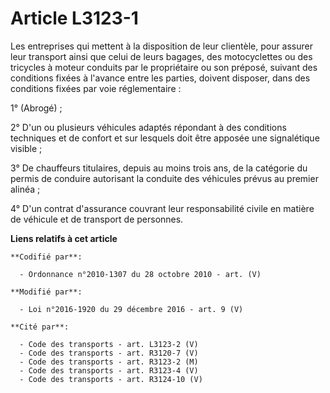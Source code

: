 # Article L3123-1

Les entreprises qui mettent à la disposition de leur clientèle, pour assurer leur transport ainsi que celui de leurs bagages,
des motocyclettes ou des tricycles à moteur conduits par le propriétaire ou son préposé, suivant des conditions fixées à
l'avance entre les parties, doivent disposer, dans des conditions fixées par voie réglementaire :

1° (Abrogé) ;

2° D'un ou plusieurs véhicules adaptés répondant à des conditions techniques et de confort et sur lesquels doit être apposée
une signalétique visible ;

3° De chauffeurs titulaires, depuis au moins trois ans, de la catégorie du permis de conduire autorisant la conduite des
véhicules prévus au premier alinéa ;

4° D'un contrat d'assurance couvrant leur responsabilité civile en matière de véhicule et de transport de personnes.

**Liens relatifs à cet article**

	**Codifié par**:

	  - Ordonnance n°2010-1307 du 28 octobre 2010 - art. (V)

	**Modifié par**:

	  - Loi n°2016-1920 du 29 décembre 2016 - art. 9 (V)

	**Cité par**:

	  - Code des transports - art. L3123-2 (V)
	  - Code des transports - art. R3120-7 (V)
	  - Code des transports - art. R3123-2 (M)
	  - Code des transports - art. R3123-4 (V)
	  - Code des transports - art. R3124-10 (V)
